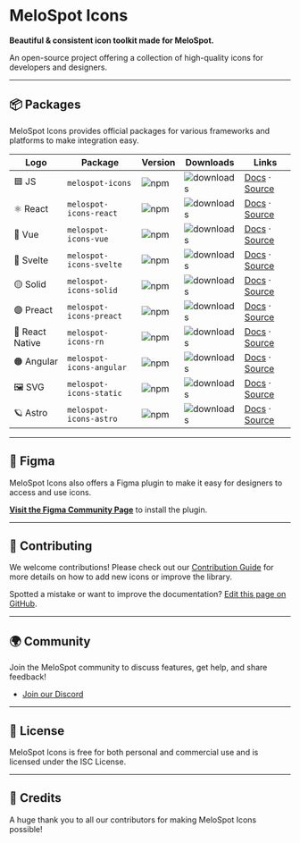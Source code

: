 # MeloSpot Icons

**Beautiful & consistent icon toolkit made for MeloSpot.**

An open-source project offering a collection of high-quality icons for developers and designers.

---

## 📦 Packages

MeloSpot Icons provides official packages for various frameworks and platforms to make integration easy.

| Logo           | Package                    | Version                                                                 | Downloads                                                                    | Links                                                                 |
|----------------|----------------------------|-------------------------------------------------------------------------|------------------------------------------------------------------------------|------------------------------------------------------------------------|
| 🟦 JS          | `melospot-icons`           | ![npm](https://img.shields.io/npm/v/melospot-icons?label=version)       | ![downloads](https://img.shields.io/npm/dm/melospot-icons?label=downloads)   | [Docs](#) · [Source](#)                                              |
| ⚛️ React       | `melospot-icons-react`     | ![npm](https://img.shields.io/npm/v/melospot-icons-react?label=version) | ![downloads](https://img.shields.io/npm/dm/melospot-icons-react?label=downloads) | [Docs](#) · [Source](#)                                              |
| 🔷 Vue         | `melospot-icons-vue`       | ![npm](https://img.shields.io/npm/v/melospot-icons-vue?label=version)   | ![downloads](https://img.shields.io/npm/dm/melospot-icons-vue?label=downloads)   | [Docs](#) · [Source](#)                                              |
| 🔴 Svelte      | `melospot-icons-svelte`    | ![npm](https://img.shields.io/npm/v/melospot-icons-svelte?label=version) | ![downloads](https://img.shields.io/npm/dm/melospot-icons-svelte?label=downloads) | [Docs](#) · [Source](#)                                              |
| 🟡 Solid       | `melospot-icons-solid`     | ![npm](https://img.shields.io/npm/v/melospot-icons-solid?label=version) | ![downloads](https://img.shields.io/npm/dm/melospot-icons-solid?label=downloads) | [Docs](#) · [Source](#)                                              |
| 🟣 Preact      | `melospot-icons-preact`    | ![npm](https://img.shields.io/npm/v/melospot-icons-preact?label=version) | ![downloads](https://img.shields.io/npm/dm/melospot-icons-preact?label=downloads) | [Docs](#) · [Source](#)                                              |
| 📱 React Native| `melospot-icons-rn`        | ![npm](https://img.shields.io/npm/v/melospot-icons-rn?label=version)    | ![downloads](https://img.shields.io/npm/dm/melospot-icons-rn?label=downloads)    | [Docs](#) · [Source](#)                                              |
| 🟠 Angular     | `melospot-icons-angular`   | ![npm](https://img.shields.io/npm/v/melospot-icons-angular?label=version) | ![downloads](https://img.shields.io/npm/dm/melospot-icons-angular?label=downloads) | [Docs](#) · [Source](#)                                              |
| 🖼️ SVG         | `melospot-icons-static`    | ![npm](https://img.shields.io/npm/v/melospot-icons-static?label=version) | ![downloads](https://img.shields.io/npm/dm/melospot-icons-static?label=downloads) | [Docs](#) · [Source](https://www.npmjs.com/package/melospot-icons-static) |
| 🪐 Astro       | `melospot-icons-astro`     | ![npm](https://img.shields.io/npm/v/melospot-icons-astro?label=version) | ![downloads](https://img.shields.io/npm/dm/melospot-icons-astro?label=downloads) | [Docs](#) · [Source](https://www.npmjs.com/package/melospot-icons-astro)  |
---

## 🎨 Figma

MeloSpot Icons also offers a Figma plugin to make it easy for designers to access and use icons.

[**Visit the Figma Community Page**](https://www.figma.com/design/oFT9D8NNQLqIWu9G0pSYfd/MeloSpot-Icons?m=auto&t=xvRJ4E9hbLQPwaDt-6) to install the plugin.

---

## 🤝 Contributing

We welcome contributions! Please check out our [Contribution Guide](#) for more details on how to add new icons or improve the library.

Spotted a mistake or want to improve the documentation? [Edit this page on GitHub](#).

---

## 🌍 Community

Join the MeloSpot community to discuss features, get help, and share feedback!

- [Join our Discord](https://discord.gg/cksKVD4x)

---

## 📜 License

MeloSpot Icons is free for both personal and commercial use and is licensed under the ISC License.

---

## 💖 Credits

A huge thank you to all our contributors for making MeloSpot Icons possible!

<!-- ---

## 🚀 Sponsors

This project is proudly supported by:

Powered by **Vercel**

Thank you to our awesome backers! 🎉
 -->
